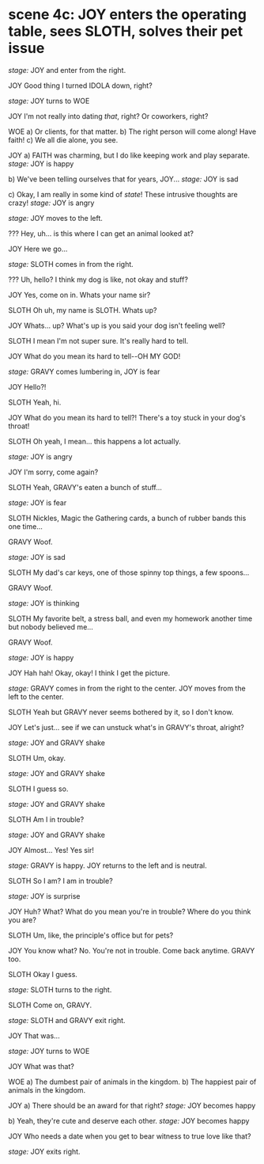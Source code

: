 # scene 4c: JOY enters the operating table, sees SLOTH, solves their pet issue

*stage:* JOY and enter from the right.

JOY
Good thing I turned IDOLA down, right?

*stage:* JOY turns to WOE

JOY
I'm not really into dating *that*, right? Or coworkers, right?

WOE
a) Or clients, for that matter.
b) The right person will come along! Have faith!
c) We all die alone, you see.

JOY
a) FAITH was charming, but I do like keeping work and play separate.
    *stage:* JOY is happy


b) We've been telling ourselves that for years, JOY...
    *stage:* JOY is sad


c) Okay, I am really in some kind of *state*! These intrusive thoughts are crazy!
    *stage:* JOY is angry

*stage:* JOY moves to the left.

???
Hey, uh... is this where I can get an animal looked at?

JOY
Here we go...

*stage:* SLOTH comes in from the right.

???
Uh, hello? I think my dog is like, not okay and stuff?

JOY
Yes, come on in. Whats your name sir?

SLOTH
Oh uh, my name is SLOTH. Whats up?

JOY
Whats... up? What's up is you said your dog isn't feeling well?

SLOTH
I mean I'm not super sure. It's really hard to tell.

JOY
What do you mean its hard to tell--OH MY GOD!

*stage:* GRAVY comes lumbering in, JOY is fear

JOY
Hello?!

SLOTH
Yeah, hi.

JOY
What do you mean its hard to tell?! There's a toy stuck in your dog's throat!

SLOTH
Oh yeah, I mean... this happens a lot actually.

*stage:* JOY is angry

JOY
I'm sorry, come again?

SLOTH
Yeah, GRAVY's eaten a bunch of stuff...

*stage:* JOY is fear

SLOTH
Nickles, Magic the Gathering cards, a bunch of rubber bands this one time...

GRAVY
Woof.

*stage:* JOY is sad

SLOTH
My dad's car keys, one of those spinny top things, a few spoons...

GRAVY
Woof.

*stage:* JOY is thinking

SLOTH
My favorite belt, a stress ball, and even my homework another time but nobody believed me...

GRAVY
Woof.

*stage:* JOY is happy

JOY
Hah hah! Okay, okay! I think I get the picture.

*stage:* GRAVY comes in from the right to the center. JOY moves from the left to the center.

SLOTH
Yeah but GRAVY never seems bothered by it, so I don't know.

JOY
Let's just... see if we can unstuck what's in GRAVY's throat, alright?

*stage:* JOY and GRAVY shake

SLOTH
Um, okay.

*stage:* JOY and GRAVY shake

SLOTH
I guess so.

*stage:* JOY and GRAVY shake

SLOTH
Am I in trouble?

*stage:* JOY and GRAVY shake

JOY
Almost... Yes! Yes sir!

*stage:* GRAVY is happy. JOY returns to the left and is neutral.

SLOTH
So I am? I am in trouble?

*stage:* JOY is surprise

JOY
Huh? What? What do you mean you're in trouble? Where do you think you are?

SLOTH
Um, like, the principle's office but for pets?

JOY
You know what? No. You're not in trouble. Come back anytime. GRAVY too.

SLOTH
Okay I guess.

*stage:* SLOTH turns to the right.

SLOTH
Come on, GRAVY.

*stage:* SLOTH and GRAVY exit right.

JOY
That was...

*stage:* JOY turns to WOE

JOY
What was that?

WOE
a) The dumbest pair of animals in the kingdom.
b) The happiest pair of animals in the kingdom.

JOY
a) There should be an award for that right?
    *stage:* JOY becomes happy

b) Yeah, they're cute and deserve each other.
    *stage:* JOY becomes happy

JOY
Who needs a date when you get to bear witness to true love like that?

*stage:* JOY exits right.
